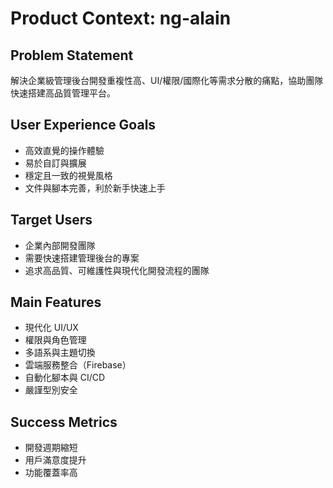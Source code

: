 # Product Context: ng-alain

## Problem Statement
解決企業級管理後台開發重複性高、UI/權限/國際化等需求分散的痛點，協助團隊快速搭建高品質管理平台。

## User Experience Goals
- 高效直覺的操作體驗
- 易於自訂與擴展
- 穩定且一致的視覺風格
- 文件與腳本完善，利於新手快速上手

## Target Users
- 企業內部開發團隊
- 需要快速搭建管理後台的專案
- 追求高品質、可維護性與現代化開發流程的團隊

## Main Features
- 現代化 UI/UX
- 權限與角色管理
- 多語系與主題切換
- 雲端服務整合（Firebase）
- 自動化腳本與 CI/CD
- 嚴謹型別安全

## Success Metrics
- 開發週期縮短
- 用戶滿意度提升
- 功能覆蓋率高 
